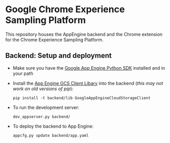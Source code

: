 Google Chrome Experience Sampling Platform
==========================================

This repository houses the AppEngine backend and the Chrome extension for the
Chrome Experience Sampling Platform.


Backend: Setup and deployment
-----------------------------

- Make sure you have the
  [Google App Engine Python SDK](https://developers.google.com/appengine/downloads)
  installed and in your path

- Install the
  [App Engine GCS Client Libary](https://developers.google.com/appengine/docs/python/googlecloudstorageclient/download)
  into the backend (*this may not work on old versions of pip*):

  `pip install -t backend/lib GoogleAppEngineCloudStorageClient`

- To run the development server:

  `dev_appserver.py backend/`

- To deploy the backend to App Engine:

  `appcfg.py update backend/app.yaml`
